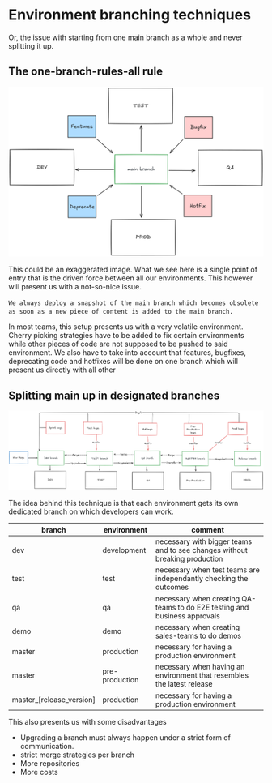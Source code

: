 # Environment branching techniques

Or, the issue with starting from one main branch as a whole and never splitting it up.

## The one-branch-rules-all rule

![Single Branch](../images/single_branch.png)

This could be an exaggerated image. What we see here is a single point of entry that is the driven force between all our environments. This however will present us with a not-so-nice issue.

`We always deploy a snapshot of the main branch which becomes obsolete as soon as a new piece of content is added to the main branch.`

In most teams, this setup presents us with a very volatile environment. Cherry picking strategies have to be added to fix certain environments while other pieces of code are not supposed to be pushed to said environment. We also have to take into account that features, bugfixes, deprecating code and hotfixes will be done on one branch which will present us directly with all other 

## Splitting main up in designated branches

![Multiple Environment Branch](../images/environment_branches.png)

The idea behind this technique is that each environment gets its own dedicated branch on which developers can work.

|branch|environment|comment
|--|--|--|
|dev|development|necessary with bigger teams and to see changes without breaking production
|test|test|necessary when test teams are independantly checking the outcomes
|qa|qa|necessary when creating QA-teams to do E2E testing and business approvals
|demo|demo|necessary when creating sales-teams to do demos
|master|production|necessary for having a production environment
|master|pre-production|necessary when having an environment that resembles the latest release
|master_[release_version]|production|necessary for having a production environment

This also presents us with some disadvantages

- Upgrading a branch must always happen under a strict form of communication.
- strict merge strategies per branch
- More repositories
- More costs
